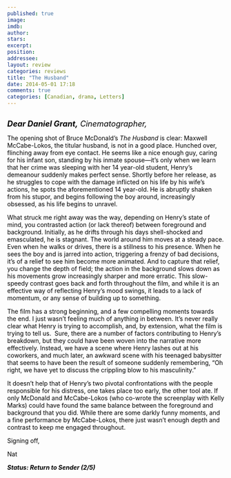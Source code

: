 ```yaml
---
published: true
image: 
imdb: 
author:  
stars: 
excerpt: 
position: 
addressee: 
layout: review
categories: reviews
title: "The Husband"
date: 2014-05-01 17:18
comments: true
categories: [Canadian, drama, Letters]
---
```

<div><p><span class="full-image-block ssNonEditable"><span><a href="/letters/2014/5/1/the-husband.html"><img src="http://rollotomasi73.files.wordpress.com/2014/05/the20husband.jpg" alt="" /></a></span></span></p>
<p><em><span style="color:black;font-size:130%;"><strong>Dear Daniel Grant,</strong> Cinematographer,</span></em></p>
<p><span style="color:black;">The opening shot of Bruce McDonald&rsquo;s <em>The Husband</em> is clear: Maxwell McCabe-Lokos, the titular husband, is not in a good place. Hunched over, flinching away from eye contact. He seems like a nice enough guy, caring for his infant son, standing by his inmate spouse&mdash;it&rsquo;s only when we learn that her crime was sleeping with her 14 year-old student, Henry&rsquo;s demeanour suddenly makes perfect sense. Shortly before her release, as he struggles to cope with the damage inflicted on his life by his wife&rsquo;s actions, he spots the aforementioned 14 year-old. He is abruptly shaken from his stupor, and begins following the boy around, increasingly obsessed, as his life begins to unravel. </span></p>
<p><span style="color:black;">What struck me right away was the way, depending on Henry&rsquo;s state of mind, you contrasted action (or lack thereof) between foreground and background. Initially, as he drifts through his days shell-shocked and emasculated, he is stagnant. The world around him moves at a steady pace. Even when he walks or drives, there is a stillness to his presence. When he sees the boy and is jarred into action, triggering a frenzy of bad decisions, it&rsquo;s of a relief to see him become more animated. And to capture that relief, you change the depth of field; the action in the background slows down as his movements grow increasingly sharper and more erratic. This slow-speedy contrast goes back and forth throughout the film, and while it is an effective way of reflecting Henry&rsquo;s mood swings, it leads to a lack of momentum, or any sense of building up to something. </span></p>
<p><span style="color:black;">The film has a strong beginning, and a few compelling moments towards the end. I just wasn&rsquo;t feeling much of anything in between. It&rsquo;s never really clear what Henry is trying to accomplish, and, by extension, what the film is trying to tell us. &nbsp;Sure, there are a number of factors contributing to Henry&rsquo;s breakdown, but they could have been woven into the narrative more effectively. Instead, we have a scene where Henry lashes out at his coworkers, and much later, an awkward scene with his teenaged babysitter that seems to have been the result of someone suddenly remembering, &ldquo;Oh right, we have yet to discuss the crippling blow to his masculinity.&rdquo; </span></p>
<p><span style="color:black;">It doesn&rsquo;t help that of Henry&rsquo;s two pivotal confrontations with the people responsible for his distress, one takes place too early, the other tool ate. If only McDonald and McCabe-Lokos (who co-wrote the screenplay with Kelly Marks) could have found the same balance between the foreground and background that you did. While there are some darkly funny moments, and a fine performance by McCabe-Lokos, there just wasn&rsquo;t enough depth and contrast to keep me engaged throughout. </span></p>
<p><span style="color:black;">Signing off, </span></p>
<p><span style="color:black;">Nat</span></p>
<p><strong><em><span style="color:black;">Status: Return to Sender (2/5)</span></em></strong><strong><em></em></strong></p></div>
